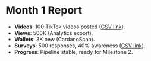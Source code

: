 # Month 1 Report
- **Videos**: 100 TikTok videos posted ([CSV link](analytics/month1-sample.csv)).
- **Views**: 500K (Analytics export).
- **Wallets**: 3K new (CardanoScan).
- **Surveys**: 500 responses, 40% awareness ([CSV link](surveys/month1-sample.csv)).
- **Progress**: Pipeline stable, ready for Milestone 2.
